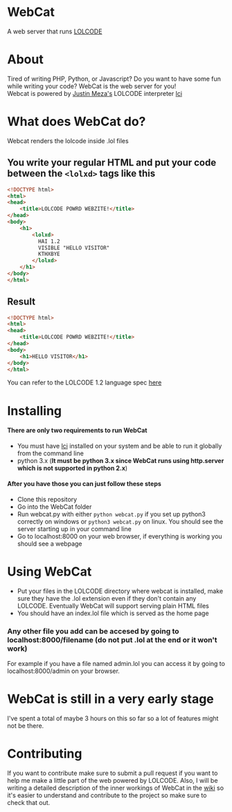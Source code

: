# WebCat
A web server that runs [LOLCODE](http://lolcode.org/)

# About
Tired of writing PHP, Python, or Javascript? Do you want to have some fun while writing your code? WebCat is the web server for you!<br/>
Webcat is powered by [Justin Meza's](http://justinmeza.com/) LOLCODE interpreter [lci](https://github.com/justinmeza/lci)

# What does WebCat do?
 Webcat renders the lolcode inside .lol files

## You write your regular HTML and put your code between the `<lolxd>` tags like this
```html
<!DOCTYPE html>
<html>
<head>
	<title>LOLCODE POWRD WEBZITE!</title>
</head>
<body>
    <h1>
	    <lolxd>
	      HAI 1.2
	      VISIBLE "HELLO VISITOR"
	      KTHXBYE
	    </lolxd>
    </h1>
</body>
</html>
```
## Result
```html
<!DOCTYPE html>
<html>
<head>
	<title>LOLCODE POWRD WEBZITE!</title>
</head>
<body>
	<h1>HELLO VISITOR</h1>
</body>
</html>
```
You can refer to the LOLCODE 1.2 language spec [here](https://github.com/justinmeza/lolcode-spec/blob/master/v1.2/lolcode-spec-v1.2.md)

# Installing

#### There are only two requirements to run WebCat
* You must have [lci](https://github.com/justinmeza/lci) installed on your system and be able to run it globally from the command line
* python 3.x (**It must be python 3.x since WebCat runs using http.server which is not supported in python 2.x**)

#### After you have those you can just follow these steps
* Clone this repository
* Go into the WebCat folder
* Run webcat.py with either `python webcat.py` if you set up python3 correctly on windows or `python3 webcat.py` on linux. You should see the server starting up in your command line
* Go to localhost:8000 on your web browser, if everything is working you should see a webpage

# Using WebCat
* Put your files in the LOLCODE directory where webcat is installed, make sure they have the .lol extension even if they don't contain any LOLCODE. Eventually WebCat will support serving plain HTML files
* You should have an index.lol file which is served as the home page

### Any other file you add can be accesed by going to localhost:8000/filename (do not put .lol at the end or it won't work)
For example if you have a file named admin.lol you can access it by going to localhost:8000/admin on your browser.

# WebCat is still in a very early stage
I've spent a total of maybe 3 hours on this so far so a lot of features might not be there.
# Contributing
If you want to contribute make sure to submit a pull request if you want to help me make a little part of the web powered by LOLCODE. Also, I will be writing a detailed description of the inner workings of WebCat in the [wiki](https://github.com/javif89/webcat/wiki) so it's easier to understand and contribute to the project so make sure to check that out.
